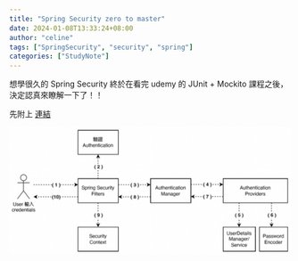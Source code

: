 ```yaml
---
title: "Spring Security zero to master"
date: 2024-01-08T13:33:24+08:00
author: "celine"
tags: ["SpringSecurity", "security", "spring"]
categories: ["StudyNote"]
---
```


想學很久的 Spring Security 終於在看完 udemy 的 JUnit + Mockito 課程之後，決定認真來瞭解一下了！！

先附上 [連結](https://github.com/wysiwyz/securityfifthsixteen)

![image-20240108151523164](https://raw.githubusercontent.com/wysiwyz/securityfifthsixteen/main/src/main/resources/static/images/spring_security_internal_flow.png)
